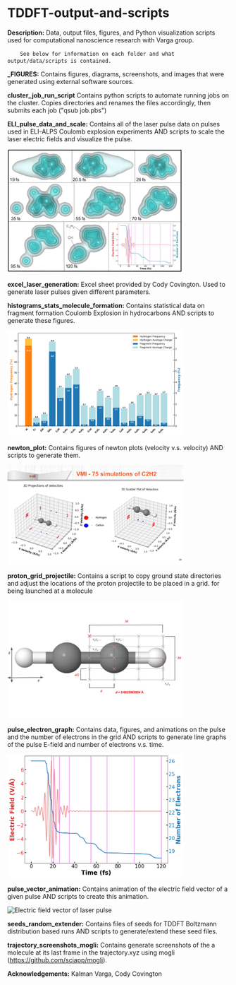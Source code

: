 # TDDFT-output-and-scripts

**Description:** Data, output files, figures, and Python visualization scripts used for computational nanoscience research with Varga group.

        See below for information on each folder and what output/data/scripts is contained.

**_FIGURES:** Contains figures, diagrams, screenshots, and images that were generated using external software sources.

**cluster_job_run_script** Contains python scripts to automate running jobs on the cluster. Copies directories and renames the files accordingly, then submits each job ("qsub job.pbs")

**ELI_pulse_data_and_scale:** Contains all of the laser pulse data on pulses used in ELI-ALPS Coulomb explosion experiments AND scripts to scale the laser electric fields and visualize the pulse.

<img src="_FIGURES/C4H10_snapshot_diagrams/snapshots_new_CH.png" alt="Snapshot diagram of CH formation resulting from Coulomb explosion fragmentation of butane" width="400"/>

**excel_laser_generation:** Excel sheet provided by Cody Covington. Used to generate laser pulses given different parameters.

**histograms_stats_molecule_formation:** Contains statistical data on fragment formation Coulomb Explosion in hydrocarbons AND scripts to generate these figures.

<img src="histograms_stats_molecule_formation/c4h10/paper_histo_x_polarized/frag_charge_averages_two_axes.png" alt="Histogram of fragment formations from 88 different simulations of butane Coulomb explosion" width="400"/>

**newton_plot:** Contains figures of newton plots (velocity v.s. velocity) AND scripts to generate them.

<img src="newton_plot\images\presentation\ELI-VMI.png" alt="Coulomb explosion imaging of Acetylene with 75 simulations" width="400"/>

**proton_grid_projectile:** Contains a script to copy ground state directories and adjust the locations of the proton projectile to be placed in a grid. for being launched at a molecule

<img src="proton_grid_projectile\xz_birdseye_view.jpg" alt="Grid of initial proton positions to shoot as projectiles" width="400"/>

**pulse_electron_graph:** Contains data, figures, and animations on the pulse and the number of electrons in the grid AND scripts to generate line graphs of the pulse E-field and number of electrons v.s. time.

<img src="pulse_electron_graph\info_r6.png" alt="Laser pulse electric field and number of electrons in Butane from Coulomb explosion simulation" width="400"/>

**pulse_vector_animation:** Contains animation of the electric field vector of a given pulse AND scripts to create this animation.

<img src="pulse_vector_animation\pulse_animation.mp4" alt="Electric field vector of laser pulse" width="400"/>

**seeds_random_extender:** Contains files of seeds for TDDFT Boltzmann distribution based runs AND scripts to generate/extend these seed files.

**trajectory_screenshots_mogli:** Contains generate screenshots of the a molecule at its last frame in the trajectory.xyz using mogli (https://github.com/sciapp/mogli).


**Acknowledgements:** Kalman Varga, Cody Covington
